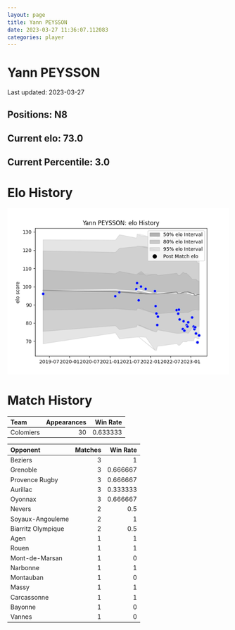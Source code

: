 ```yaml
---  
layout: page  
title: Yann PEYSSON  
date: 2023-03-27 11:36:07.112083  
categories: player  
---
```

# Yann PEYSSON


Last updated: 2023-03-27
## Positions: N8

## Current elo: 73.0

## Current Percentile: 3.0

# Elo History


![elo history](history_YannPEYSSON.png)
# Match History


| Team      |   Appearances |   Win Rate |
|:----------|--------------:|-----------:|
| Colomiers |            30 |   0.633333 |

| Opponent           |   Matches |   Win Rate |
|:-------------------|----------:|-----------:|
| Beziers            |         3 |   1        |
| Grenoble           |         3 |   0.666667 |
| Provence Rugby     |         3 |   0.666667 |
| Aurillac           |         3 |   0.333333 |
| Oyonnax            |         3 |   0.666667 |
| Nevers             |         2 |   0.5      |
| Soyaux-Angouleme   |         2 |   1        |
| Biarritz Olympique |         2 |   0.5      |
| Agen               |         1 |   1        |
| Rouen              |         1 |   1        |
| Mont-de-Marsan     |         1 |   0        |
| Narbonne           |         1 |   1        |
| Montauban          |         1 |   0        |
| Massy              |         1 |   1        |
| Carcassonne        |         1 |   1        |
| Bayonne            |         1 |   0        |
| Vannes             |         1 |   0        |